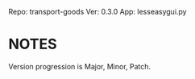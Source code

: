 Repo: transport-goods
Ver: 0.3.0
App: lesseasygui.py

# NOTES #
Version progression is Major, Minor, Patch.